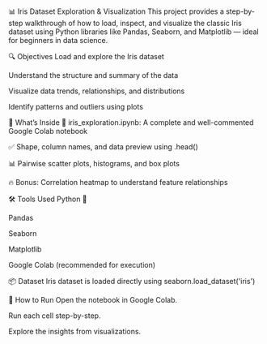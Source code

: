 📊 Iris Dataset Exploration & Visualization
This project provides a step-by-step walkthrough of how to load, inspect, and visualize the classic Iris dataset using Python libraries like Pandas, Seaborn, and Matplotlib — ideal for beginners in data science.

🔍 Objectives
Load and explore the Iris dataset

Understand the structure and summary of the data

Visualize data trends, relationships, and distributions

Identify patterns and outliers using plots

📁 What’s Inside
📄 iris_exploration.ipynb: A complete and well-commented Google Colab notebook

✅ Shape, column names, and data preview using .head()

📊 Pairwise scatter plots, histograms, and box plots

🔥 Bonus: Correlation heatmap to understand feature relationships

🛠️ Tools Used
Python 🐍

Pandas

Seaborn

Matplotlib

Google Colab (recommended for execution)

📦 Dataset
Iris dataset is loaded directly using seaborn.load_dataset('iris')

🚀 How to Run
Open the notebook in Google Colab.

Run each cell step-by-step.

Explore the insights from visualizations.


